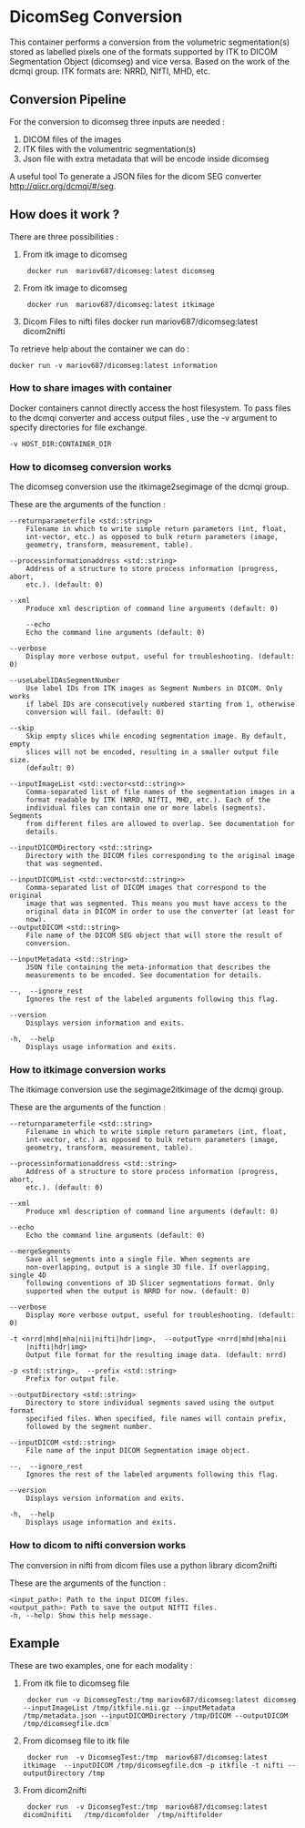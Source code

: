 # DicomSeg Conversion 

This container performs a conversion from the volumetric segmentation(s) stored as labelled pixels one of the formats supported by ITK to DICOM Segmentation Object (dicomseg) and vice versa. Based on the work of the dcmqi group.
ITK formats are: NRRD, NIfTI, MHD, etc. 
## Conversion Pipeline 

For the conversion to dicomseg three inputs are needed : 
1.  DICOM files of the images 
2.  ITK files with the volumentric segmentation(s)
3.  Json file with extra metadata that will be encode inside dicomseg

A useful tool To generate a JSON files for the dicom SEG converter http://qiicr.org/dcmqi/#/seg.

## How does it work ?

There are three possibilities : 

1. From itk image to dicomseg

        docker run  mariov687/dicomseg:latest dicomseg
    
2. From itk image to dicomseg

        docker run  mariov687/dicomseg:latest itkimage

3. Dicom Files to nifti files
    docker run  mariov687/dicomseg:latest dicom2nifti

To retrieve help about the container we can do :
    
    docker run -v mariov687/dicomseg:latest information

### How to share images with container

Docker containers cannot directly access the host filesystem. To pass files to the dcmqi converter and access output files , use the -v argument to specify directories for file exchange.

    -v HOST_DIR:CONTAINER_DIR

### How to dicomseg conversion works

The dicomseg conversion use the itkimage2segimage of the dcmqi group. 

These are the arguments of the function : 

    --returnparameterfile <std::string>
        Filename in which to write simple return parameters (int, float,
        int-vector, etc.) as opposed to bulk return parameters (image,
        geometry, transform, measurement, table).

    --processinformationaddress <std::string>
        Address of a structure to store process information (progress, abort,
        etc.). (default: 0)

    --xml
        Produce xml description of command line arguments (default: 0)

        --echo
        Echo the command line arguments (default: 0)

    --verbose
        Display more verbose output, useful for troubleshooting. (default: 0)

    --useLabelIDAsSegmentNumber
        Use label IDs from ITK images as Segment Numbers in DICOM. Only works
        if label IDs are consecutively numbered starting from 1, otherwise
        conversion will fail. (default: 0)

    --skip
        Skip empty slices while encoding segmentation image. By default, empty
        slices will not be encoded, resulting in a smaller output file size.
        (default: 0)

    --inputImageList <std::vector<std::string>>
        Comma-separated list of file names of the segmentation images in a
        format readable by ITK (NRRD, NIfTI, MHD, etc.). Each of the
        individual files can contain one or more labels (segments). Segments
        from different files are allowed to overlap. See documentation for
        details.

    --inputDICOMDirectory <std::string>
        Directory with the DICOM files corresponding to the original image
        that was segmented.

    --inputDICOMList <std::vector<std::string>>
        Comma-separated list of DICOM images that correspond to the original
        image that was segmented. This means you must have access to the
        original data in DICOM in order to use the converter (at least for
        now).
    --outputDICOM <std::string>
        File name of the DICOM SEG object that will store the result of
        conversion.

    --inputMetadata <std::string>
        JSON file containing the meta-information that describes the
        measurements to be encoded. See documentation for details.

    --,  --ignore_rest
        Ignores the rest of the labeled arguments following this flag.

    --version
        Displays version information and exits.

    -h,  --help
        Displays usage information and exits.

### How to itkimage conversion works

The itkimage conversion use the segimage2itkimage of the dcmqi group. 

These are the arguments of the function : 

    --returnparameterfile <std::string>
        Filename in which to write simple return parameters (int, float,
        int-vector, etc.) as opposed to bulk return parameters (image,
        geometry, transform, measurement, table).

    --processinformationaddress <std::string>
        Address of a structure to store process information (progress, abort,
        etc.). (default: 0)

    --xml
        Produce xml description of command line arguments (default: 0)

    --echo
        Echo the command line arguments (default: 0)

    --mergeSegments
        Save all segments into a single file. When segments are
        non-overlapping, output is a single 3D file. If overlapping, single 4D
        following conventions of 3D Slicer segmentations format. Only
        supported when the output is NRRD for now. (default: 0)

    --verbose
        Display more verbose output, useful for troubleshooting. (default: 0)

    -t <nrrd|mhd|mha|nii|nifti|hdr|img>,  --outputType <nrrd|mhd|mha|nii
        |nifti|hdr|img>
        Output file format for the resulting image data. (default: nrrd)

    -p <std::string>,  --prefix <std::string>
        Prefix for output file.

    --outputDirectory <std::string>
        Directory to store individual segments saved using the output format
        specified files. When specified, file names will contain prefix,
        followed by the segment number.

    --inputDICOM <std::string>
        File name of the input DICOM Segmentation image object.

    --,  --ignore_rest
        Ignores the rest of the labeled arguments following this flag.

    --version
        Displays version information and exits.

    -h,  --help
        Displays usage information and exits.


### How to dicom to nifti conversion works 

The conversion in nifti from dicom files use a python library dicom2nifti 

These are the arguments of the function : 
   
    <input_path>: Path to the input DICOM files.
    <output_path>: Path to save the output NIfTI files.
    -h, --help: Show this help message.

## Example

These are two examples, one for each modality :

1. From itk file  to dicomseg file 
        
        docker run -v DicomsegTest:/tmp mariov687/dicomseg:latest dicomseg --inputImageList /tmp/itkfile.nii.gz --inputMetadata /tmp/metadata.json --inputDICOMDirectory /tmp/DICOM --outputDICOM /tmp/dicomsegfile.dcm`

2. From dicomseg file to itk file

        docker run  -v DicomsegTest:/tmp  mariov687/dicomseg:latest itkimage  --inputDICOM /tmp/dicomsegfile.dcm -p itkfile -t nifti --       outputDirectory /tmp

3. From dicom2nifti 

        docker run  -v DicomsegTest:/tmp  mariov687/dicomseg:latest dicom2nifiti   /tmp/dicomfolder  /tmp/niftifolder